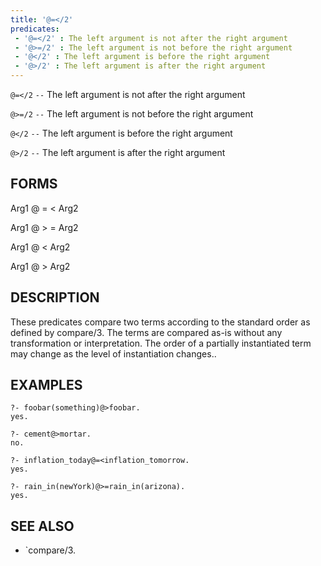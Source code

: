 ```yaml
---
title: '@=</2'
predicates:
 - '@=</2' : The left argument is not after the right argument
 - '@>=/2' : The left argument is not before the right argument
 - '@</2' : The left argument is before the right argument
 - '@>/2' : The left argument is after the right argument
---
```

`@=</2` `--` The left argument is not after the right argument

`@>=/2` `--` The left argument is not before the right argument

`@</2` `--` The left argument is before the right argument

`@>/2` `--` The left argument is after the right argument


## FORMS

Arg1 @ = < Arg2

Arg1 @ > = Arg2

Arg1 @ < Arg2

Arg1 @ > Arg2


## DESCRIPTION

These predicates compare two terms according to the standard order as defined by compare/3. The terms are compared as-is without any transformation or interpretation. The order of a partially instantiated term may change as the level of instantiation changes..


## EXAMPLES

```
?- foobar(something)@>foobar.
yes.
```

```
?- cement@>mortar.
no.
```

```
?- inflation_today@=<inflation_tomorrow.
yes.
```

```
?- rain_in(newYork)@>=rain_in(arizona).
yes.
```


## SEE ALSO

- `compare/3.
